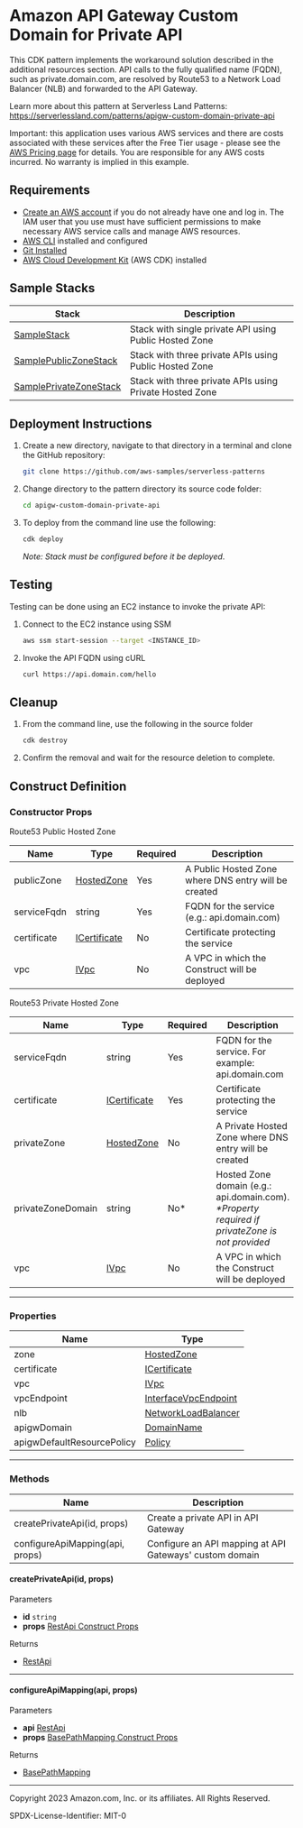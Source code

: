 
# Amazon API Gateway Custom Domain for Private API

This CDK pattern implements the workaround solution described in the additional resources section.
API calls to the fully qualified name (FQDN), such as private.domain.com, are resolved by Route53 to a Network Load Balancer (NLB) and forwarded to the API Gateway.

Learn more about this pattern at Serverless Land Patterns: https://serverlessland.com/patterns/apigw-custom-domain-private-api

Important: this application uses various AWS services and there are costs associated with these services after the Free Tier usage - please see the [AWS Pricing page](https://aws.amazon.com/pricing/) for details. You are responsible for any AWS costs incurred. No warranty is implied in this example.

## Requirements

* [Create an AWS account](https://portal.aws.amazon.com/gp/aws/developer/registration/index.html) if you do not already have one and log in. The IAM user that you use must have sufficient permissions to make necessary AWS service calls and manage AWS resources.
* [AWS CLI](https://docs.aws.amazon.com/cli/latest/userguide/install-cliv2.html) installed and configured
* [Git Installed](https://git-scm.com/book/en/v2/Getting-Started-Installing-Git)
* [AWS Cloud Development Kit](https://docs.aws.amazon.com/cdk/latest/guide/cli.html) (AWS CDK) installed

## Sample Stacks
| Stack                                                      | Description                                             |
|------------------------------------------------------------|---------------------------------------------------------|
| [SampleStack](lib/sample-stack.js)                         | Stack with single private API using Public Hosted Zone  |
| [SamplePublicZoneStack](lib/sample-public-zone-stack.js)   | Stack with three private APIs using Public Hosted Zone  |
| [SamplePrivateZoneStack](lib/sample-private-zone-stack.js) | Stack with three private APIs using Private Hosted Zone |

## Deployment Instructions

1. Create a new directory, navigate to that directory in a terminal and clone the GitHub repository:
    ```bash
    git clone https://github.com/aws-samples/serverless-patterns
    ```
2. Change directory to the pattern directory its source code folder:
    ```bash
    cd apigw-custom-domain-private-api
    ```

3. To deploy from the command line use the following:
    ```bash
    cdk deploy
    ```

   _Note: Stack must be configured before it be deployed_.

## Testing
Testing can be done using an EC2 instance to invoke the private API:
1. Connect to the EC2 instance using SSM
    ```bash
    aws ssm start-session --target <INSTANCE_ID>
    ```

2. Invoke the API FQDN using cURL
    ```bash
    curl https://api.domain.com/hello
    ```

## Cleanup
 
1. From the command line, use the following in the source folder
    ```bash
    cdk destroy
    ```
2. Confirm the removal and wait for the resource deletion to complete.


## Construct Definition
### Constructor Props
Route53 Public Hosted Zone

| Name        | Type                                                                                                             | Required | Description                                          |
|-------------|------------------------------------------------------------------------------------------------------------------|----------|------------------------------------------------------|
| publicZone  | [HostedZone](https://docs.aws.amazon.com/cdk/api/v2/docs/aws-cdk-lib.aws_route53.HostedZone.html)                | Yes      | A Public Hosted Zone where DNS entry will be created |
| serviceFqdn | string                                                                                                           | Yes      | FQDN for the service (e.g.: api.domain.com)          |
| certificate | [ICertificate](https://docs.aws.amazon.com/cdk/api/v2/docs/aws-cdk-lib.aws_certificatemanager.ICertificate.html) | No       | Certificate protecting the service                   |
| vpc         | [IVpc](https://docs.aws.amazon.com/cdk/api/v2/docs/aws-cdk-lib.aws_ec2.IVpc.html)                                | No       | A VPC in which the Construct will be deployed        |

Route53 Private Hosted Zone

| Name              | Type                                                                                                             | Required | Description                                                                                    |
|-------------------|------------------------------------------------------------------------------------------------------------------|----------|------------------------------------------------------------------------------------------------|
| serviceFqdn       | string                                                                                                           | Yes      | FQDN for the service. For example: api.domain.com                                              |
| certificate       | [ICertificate](https://docs.aws.amazon.com/cdk/api/v2/docs/aws-cdk-lib.aws_certificatemanager.ICertificate.html) | Yes      | Certificate protecting the service                                                             |
| privateZone       | [HostedZone](https://docs.aws.amazon.com/cdk/api/v2/docs/aws-cdk-lib.aws_route53.HostedZone.html)                | No       | A Private Hosted Zone where DNS entry will be created                                          |
| privateZoneDomain | string                                                                                                           | No*      | Hosted Zone domain (e.g.: api.domain.com). _*Property required if privateZone is not provided_ |
| vpc               | [IVpc](https://docs.aws.amazon.com/cdk/api/v2/docs/aws-cdk-lib.aws_ec2.IVpc.html)                                | No       | A VPC in which the Construct will be deployed                                                  |

---
### Properties

| Name                       | Type                                                                                                                               |
|----------------------------|------------------------------------------------------------------------------------------------------------------------------------|
| zone                       | [HostedZone](https://docs.aws.amazon.com/cdk/api/v2/docs/aws-cdk-lib.aws_route53.HostedZone.html)                                  |
| certificate                | [ICertificate](https://docs.aws.amazon.com/cdk/api/v2/docs/aws-cdk-lib.aws_certificatemanager.ICertificate.html)                   |
| vpc                        | [IVpc](https://docs.aws.amazon.com/cdk/api/v2/docs/aws-cdk-lib.aws_ec2.IVpc.html)                                                  |_
| vpcEndpoint                | [InterfaceVpcEndpoint](https://docs.aws.amazon.com/cdk/api/v2/docs/aws-cdk-lib.aws_ec2.InterfaceVpcEndpoint.html)                  |_
| nlb                        | [NetworkLoadBalancer](https://docs.aws.amazon.com/cdk/api/v2/docs/aws-cdk-lib.aws_elasticloadbalancingv2.NetworkLoadBalancer.html) |
| apigwDomain                | [DomainName](https://docs.aws.amazon.com/cdk/api/v2/docs/aws-cdk-lib.aws_apigateway.DomainName.html)                               |
| apigwDefaultResourcePolicy | [Policy](https://docs.aws.amazon.com/cdk/api/v2/docs/aws-cdk-lib.aws_iam.Policy.html)                                              |

---
### Methods
| Name                            | Description                                             |
|---------------------------------|---------------------------------------------------------|
| createPrivateApi(id, props)     | Create a private API in API Gateway                     |
| configureApiMapping(api, props) | Configure an API mapping at API Gateways' custom domain |

#### createPrivateApi(id, props)
Parameters
- **id** `string`
- **props** [RestApi Construct Props](https://docs.aws.amazon.com/cdk/api/v2/docs/aws-cdk-lib.aws_apigateway.RestApi.html#construct-props)

Returns
- [RestApi](https://docs.aws.amazon.com/cdk/api/v2/docs/aws-cdk-lib.aws_apigateway.RestApi.html)
---

#### configureApiMapping(api, props)
Parameters
- **api** [RestApi](https://docs.aws.amazon.com/cdk/api/v2/docs/aws-cdk-lib.aws_apigateway.RestApi.html)
- **props** [BasePathMapping Construct Props](https://docs.aws.amazon.com/cdk/api/v2/docs/aws-cdk-lib.aws_apigateway.BasePathMapping.html#construct-props)

Returns
- [BasePathMapping](https://docs.aws.amazon.com/cdk/api/v2/docs/aws-cdk-lib.aws_apigateway.BasePathMapping.html)

----
Copyright 2023 Amazon.com, Inc. or its affiliates. All Rights Reserved.

SPDX-License-Identifier: MIT-0